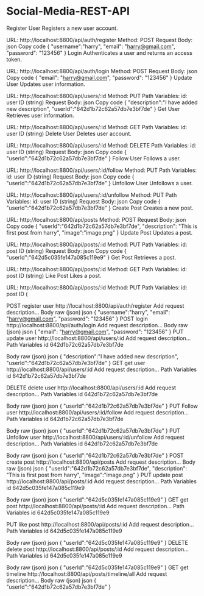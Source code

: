 ﻿# Social-Media-REST-API
 
 Register User
Registers a new user account.

URL: http://localhost:8800/api/auth/register
Method: POST
Request Body:
json
Copy code
{
    "username":"harry",
    "email": "harry@gmail.com",
    "password": "123456"
}
Login
Authenticates a user and returns an access token.

URL: http://localhost:8800/api/auth/login
Method: POST
Request Body:
json
Copy code
{
    "email": "harry@gmail.com",
    "password": "123456"
}
Update User
Updates user information.

URL: http://localhost:8800/api/users/:id
Method: PUT
Path Variables:
id: user ID (string)
Request Body:
json
Copy code
{
    "description":"I have added new description",
    "userId":"642d1b72c62a57db7e3bf7de"
}
Get User
Retrieves user information.

URL: http://localhost:8800/api/users/:id
Method: GET
Path Variables:
id: user ID (string)
Delete User
Deletes user account.

URL: http://localhost:8800/api/users/:id
Method: DELETE
Path Variables:
id: user ID (string)
Request Body:
json
Copy code
{
    "userId":"642d1b72c62a57db7e3bf7de"
}
Follow User
Follows a user.

URL: http://localhost:8800/api/users/:id/follow
Method: PUT
Path Variables:
id: user ID (string)
Request Body:
json
Copy code
{
    "userId":"642d1b72c62a57db7e3bf7de"
}
Unfollow User
Unfollows a user.

URL: http://localhost:8800/api/users/:id/unfollow
Method: PUT
Path Variables:
id: user ID (string)
Request Body:
json
Copy code
{
    "userId":"642d1b72c62a57db7e3bf7de"
}
Create Post
Creates a new post.

URL: http://localhost:8800/api/posts
Method: POST
Request Body:
json
Copy code
{
    "userId":"642d1b72c62a57db7e3bf7de",
    "description": "This is first post from harry",
    "image":"image.png"
}
Update Post
Updates a post.

URL: http://localhost:8800/api/posts/:id
Method: PUT
Path Variables:
id: post ID (string)
Request Body:
json
Copy code
{
    "userId":"642d5c035fe147a085c119e9"
}
Get Post
Retrieves a post.

URL: http://localhost:8800/api/posts/:id
Method: GET
Path Variables:
id: post ID (string)
Like Post
Likes a post.

URL: http://localhost:8800/api/posts/:id
Method: PUT
Path Variables:
id: post ID (
 
POST
register user
http://localhost:8800/api/auth/register
Add request description…
Body
raw (json)
json
{
    "username":"harry",
    "email": "harry@gmail.com",
    "password": "123456"
}
POST
login
http://localhost:8800/api/auth/login
Add request description…
Body
raw (json)
json
{
    "email": "harry@gmail.com",
    "password": "123456"
}
PUT
update user
http://localhost:8800/api/users/:id
Add request description…
Path Variables
id
642d1b72c62a57db7e3bf7de

Body
raw (json)
json
{
    "description":"I have added new description",
    "userId":"642d1b72c62a57db7e3bf7de"
}
GET
get user
http://localhost:8800/api/users/:id
Add request description…
Path Variables
id
642d1b72c62a57db7e3bf7de

DELETE
delete user
http://localhost:8800/api/users/:id
Add request description…
Path Variables
id
642d1b72c62a57db7e3bf7de

Body
raw (json)
json
{
    "userId":"642d1b72c62a57db7e3bf7de"
}
PUT
Follow user
http://localhost:8800/api/users/:id/follow
Add request description…
Path Variables
id
642d1b72c62a57db7e3bf7de

Body
raw (json)
json
{
    "userId":"642d1b72c62a57db7e3bf7de"
}
PUT
Unfollow user
http://localhost:8800/api/users/:id/unfollow
Add request description…
Path Variables
id
642d1b72c62a57db7e3bf7de

Body
raw (json)
json
{
    "userId":"642d1b72c62a57db7e3bf7de"
}
POST
create post
http://localhost:8800/api/posts
Add request description…
Body
raw (json)
json
{
    "userId":"642d1b72c62a57db7e3bf7de",
    "description": "This is first post from harry",
    "image":"image.png"
}
PUT
update post
http://localhost:8800/api/posts/:id
Add request description…
Path Variables
id
642d5c035fe147a085c119e9

Body
raw (json)
json
{
    "userId":"642d5c035fe147a085c119e9"
}
GET
get post
http://localhost:8800/api/posts/:id
Add request description…
Path Variables
id
642d5c035fe147a085c119e9

PUT
like post
http://localhost:8800/api/posts/:id
Add request description…
Path Variables
id
642d5c035fe147a085c119e9

Body
raw (json)
json
{
    "userId":"642d5c035fe147a085c119e9"
}
DELETE
delete post
http://localhost:8800/api/posts/:id
Add request description…
Path Variables
id
642d5c035fe147a085c119e9

Body
raw (json)
json
{
    "userId":"642d5c035fe147a085c119e9"
}
GET
get timeline
http://localhost:8800/api/posts/timeline/all
Add request description…
Body
raw (json)
json
{
    "userId":"642d1b72c62a57db7e3bf7de"
}

